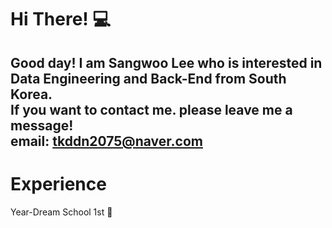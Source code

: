 # Hi There! :computer:
Good day! I am Sangwoo Lee who is interested in Data Engineering and Back-End from South Korea.<br>
If you want to contact me. please leave me a message!<br>
email: tkddn2075@naver.com <br>
---
# Experience <br>
Year-Dream School 1st :school:


